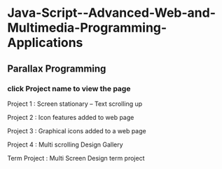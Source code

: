 # Java-Script--Advanced-Web-and-Multimedia-Programming-Applications
## Parallax Programming
### click Project name to view the page

Project 1 : Screen stationary – Text scrolling up

Project 2 : Icon features added to web page

Project 3 : Graphical icons added to a web page

Project 4 : Multi scrolling Design Gallery

Term Project : Multi Screen Design term project



